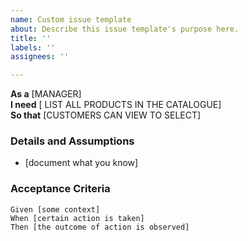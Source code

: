 ```yaml
---
name: Custom issue template
about: Describe this issue template's purpose here.
title: ''
labels: ''
assignees: ''

---
```


**As a** [MANAGER]  
 **I need** [ LIST ALL PRODUCTS IN THE CATALOGUE]  
 **So that** [CUSTOMERS CAN VIEW TO SELECT]  
   
 ### Details and Assumptions
 * [document what you know]
   
 ### Acceptance Criteria  
   
 ```gherkin
 Given [some context]
 When [certain action is taken]
 Then [the outcome of action is observed]
 ```
